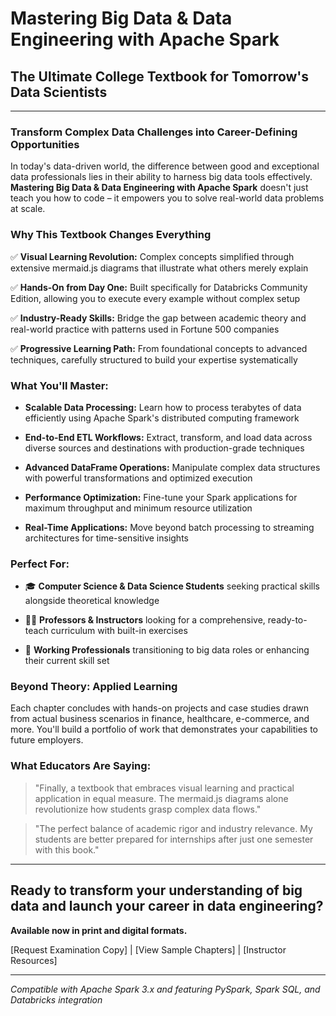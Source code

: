 # Mastering Big Data & Data Engineering with Apache Spark

## The Ultimate College Textbook for Tomorrow's Data Scientists

---

### **Transform Complex Data Challenges into Career-Defining Opportunities**

In today's data-driven world, the difference between good and exceptional data professionals lies in their ability to harness big data tools effectively. **Mastering Big Data & Data Engineering with Apache Spark** doesn't just teach you how to code – it empowers you to solve real-world data problems at scale.

### **Why This Textbook Changes Everything**

✅ **Visual Learning Revolution:** Complex concepts simplified through extensive mermaid.js diagrams that illustrate what others merely explain

✅ **Hands-On from Day One:** Built specifically for Databricks Community Edition, allowing you to execute every example without complex setup

✅ **Industry-Ready Skills:** Bridge the gap between academic theory and real-world practice with patterns used in Fortune 500 companies

✅ **Progressive Learning Path:** From foundational concepts to advanced techniques, carefully structured to build your expertise systematically

### **What You'll Master:**

- **Scalable Data Processing:** Learn how to process terabytes of data efficiently using Apache Spark's distributed computing framework

- **End-to-End ETL Workflows:** Extract, transform, and load data across diverse sources and destinations with production-grade techniques

- **Advanced DataFrame Operations:** Manipulate complex data structures with powerful transformations and optimized execution

- **Performance Optimization:** Fine-tune your Spark applications for maximum throughput and minimum resource utilization

- **Real-Time Applications:** Move beyond batch processing to streaming architectures for time-sensitive insights

### **Perfect For:**

- 🎓 **Computer Science & Data Science Students** seeking practical skills alongside theoretical knowledge

- 👨‍🏫 **Professors & Instructors** looking for a comprehensive, ready-to-teach curriculum with built-in exercises

- 💼 **Working Professionals** transitioning to big data roles or enhancing their current skill set

### **Beyond Theory: Applied Learning**

Each chapter concludes with hands-on projects and case studies drawn from actual business scenarios in finance, healthcare, e-commerce, and more. You'll build a portfolio of work that demonstrates your capabilities to future employers.

### **What Educators Are Saying:**

> "Finally, a textbook that embraces visual learning and practical application in equal measure. The mermaid.js diagrams alone revolutionize how students grasp complex data flows."

> "The perfect balance of academic rigor and industry relevance. My students are better prepared for internships after just one semester with this book."

---

## Ready to transform your understanding of big data and launch your career in data engineering?

**Available now in print and digital formats.**

[Request Examination Copy] | [View Sample Chapters] | [Instructor Resources]

---

*Compatible with Apache Spark 3.x and featuring PySpark, Spark SQL, and Databricks integration*
